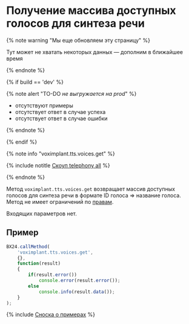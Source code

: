 # Получение массива доступных голосов для синтеза речи

{% note warning "Мы еще обновляем эту страницу" %}

Тут может не хватать некоторых данных — дополним в ближайшее время

{% endnote %}

{% if build == 'dev' %}

{% note alert "TO-DO _не выгружается на prod_" %}

- отсутствуют примеры
- отсутствует ответ в случае успеха
- отсутствует ответ в случае ошибки

{% endnote %}

{% endif %}

{% note info "voximplant.tts.voices.get" %}

{% include notitle [Скоуп telephony all](../_includes/scope-telephony-all.md) %}

{% endnote %}

Метод `voximplant.tts.voices.get` возвращает массив доступных голосов для синтеза речи в формате ID голоса => название голоса. Метод не имеет ограничений по [правам](https://helpdesk.bitrix24.ru/open/18177766/).

Входящих параметров нет.

## Пример

```javascript
BX24.callMethod(
    'voximplant.tts.voices.get',
    {},
    function(result)
    {
        if(result.error())
            console.error(result.error());
        else
            console.info(result.data());
    }
);
```

{% include [Сноска о примерах](../../../_includes/examples.md) %}

